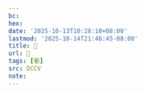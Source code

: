 ```yaml
---
bc:
hex:
date: '2025-10-13T10:28:10+08:00'
lastmod: '2025-10-14T21:46:45-08:00'
title: 􁫗
url: 􁫗
tags: [衢]
src: DCCV
note:
---
```

